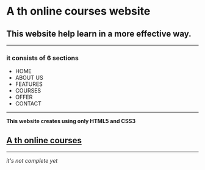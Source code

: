 # A th online courses website

## This website help learn in a more effective way.

___
### it consists of 6 sections

* HOME
* ABOUT US
* FEATURES 
* COURSES
* OFFER 
* CONTACT   
 -----

 **This website creates using only HTML5 and CSS3**

[A th online courses]()
 ---
 ---

 *it's not complete yet*


